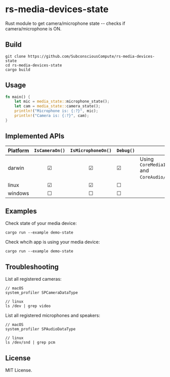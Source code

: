 # rs-media-devices-state

Rust module to get camera/microphone state -- checks if camera/microphone is ON.

## Build

```shell
git clone https://github.com/SubconsciousCompute/rs-media-devices-state
cd rs-media-devices-state
cargo build
```

## Usage

```rs
fn main() {
	let mic = media_state::microphone_state();
	let cam = media_state::camera_state();
	println!("Microphone is: {:?}", mic);
	println!("Camera is: {:?}", cam);
}
```

## Implemented APIs

| Platform | `IsCameraOn()` | `IsMicrophoneOn()` | `Debug()` | Details                                                               |
| -------- | :------------: | :----------------: | --------- | --------------------------------------------------------------------- |
| darwin   |       ☑        |         ☑          | ☑         | Using `CoreMediaIO/CMIOHardware.h` and `CoreAudio/AudioHardware.h`API |
| linux    |       ☑        |         ☑          | ☐         |
| windows  |       ☐        |         ☐          | ☐         |                                                                       |

## Examples

Check state of your media device:

```shell
cargo run --example demo-state
```

Check whcih app is using your media device:

```shell
cargo run --example demo-state
```

## Troubleshooting

List all registered cameras:

```shell
// macOS
system_profiler SPCameraDataType
```

```shell
// linux
ls /dev | grep video
```

List all registered microphones and speakers:

```shell
// macOS
system_profiler SPAudioDataType
```

```shell
// linux
ls /dev/snd | grep pcm
```

## License

MIT License.
